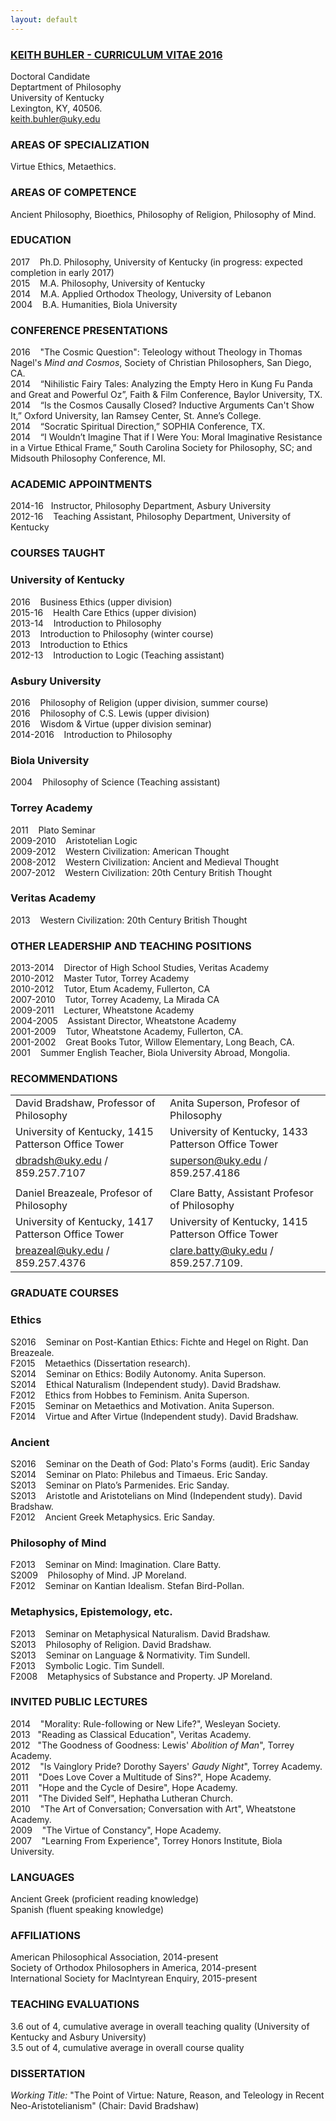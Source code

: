 ```yaml
---
layout: default
--- 
```




### [KEITH BUHLER - CURRICULUM VITAE 2016](/Buhler-CV.pdf)
Doctoral Candidate   
Deptartment of Philosophy    
University of Kentucky   
Lexington, KY, 40506.    
[keith.buhler@uky.edu](emailto:keith.buhler@uky.edu)        



### AREAS OF SPECIALIZATION
Virtue Ethics, Metaethics.       

### AREAS OF COMPETENCE
Ancient Philosophy, Bioethics, Philosophy of Religion, Philosophy of Mind.  



### EDUCATION

2017 &nbsp;&nbsp;  Ph.D. Philosophy, University of Kentucky (in progress: expected completion in early 2017)  
2015  &nbsp;&nbsp; M.A. Philosophy, University of Kentucky   
2014  &nbsp;&nbsp; M.A. Applied Orthodox Theology, University of Lebanon   
2004  &nbsp;&nbsp; B.A. Humanities, Biola University   


### CONFERENCE PRESENTATIONS

2016 &nbsp;&nbsp; "The Cosmic Question": Teleology without Theology in Thomas Nagel's *Mind and Cosmos*, Society of Christian Philosophers,  San Diego, CA.   
2014 &nbsp;&nbsp;   “Nihilistic Fairy Tales: Analyzing the Empty Hero in Kung Fu Panda and Great and Powerful Oz”, Faith & Film Conference, Baylor University, TX.       
2014 &nbsp;&nbsp;  “Is the Cosmos Causally Closed? Inductive Arguments Can't Show It,” Oxford University, Ian Ramsey Center, St. Anne’s College.  
2014 &nbsp;&nbsp;  “Socratic Spiritual Direction,” SOPHIA Conference, TX.  
2014 &nbsp;&nbsp;  “I Wouldn’t Imagine That if I Were You: Moral Imaginative Resistance in a Virtue Ethical Frame,” South Carolina Society for Philosophy, SC; and Midsouth Philosophy Conference, MI.  



### ACADEMIC APPOINTMENTS

2014-16 &nbsp;&nbsp;Instructor, Philosophy Department, Asbury University  
2012-16 &nbsp;&nbsp; Teaching Assistant, Philosophy Department, University of Kentucky  


### COURSES TAUGHT 

### University of Kentucky

2016 &nbsp;&nbsp; Business Ethics (upper division)  
2015-16 &nbsp;&nbsp; Health Care Ethics (upper division)  
2013-14 &nbsp;&nbsp; Introduction to Philosophy   
2013  &nbsp;&nbsp; Introduction to Philosophy (winter course)    
2013 &nbsp;&nbsp; Introduction to Ethics    
2012-13 &nbsp;&nbsp; Introduction to Logic  (Teaching assistant) 

### Asbury University 
2016 &nbsp;&nbsp; Philosophy of Religion (upper division, summer course)    
2016 &nbsp;&nbsp; Philosophy of C.S. Lewis  (upper division)  
2016 &nbsp;&nbsp; Wisdom & Virtue    (upper division seminar)  
2014-2016 &nbsp;&nbsp; Introduction to Philosophy   

### Biola University
2004 &nbsp;&nbsp; Philosophy of Science (Teaching assistant) 


### Torrey Academy

2011 &nbsp;&nbsp; Plato Seminar   
2009-2010 &nbsp;&nbsp; Aristotelian Logic   
2009-2012 &nbsp;&nbsp; Western Civilization: American Thought    
2008-2012 &nbsp;&nbsp; Western Civilization: Ancient and Medieval Thought   
2007-2012 &nbsp;&nbsp; Western Civilization: 20th Century British Thought  

### Veritas Academy
2013 &nbsp;&nbsp; Western Civilization: 20th Century British Thought  

### OTHER LEADERSHIP AND TEACHING POSITIONS 
2013-2014 &nbsp;&nbsp;   Director of High School Studies, Veritas Academy     
2010-2012  &nbsp;&nbsp;  Master Tutor, Torrey Academy     
2010-2012  &nbsp;&nbsp;  Tutor, Etum Academy, Fullerton, CA    
2007-2010  &nbsp;&nbsp;  Tutor, Torrey Academy, La Mirada CA   
2009-2011  &nbsp;&nbsp;  Lecturer, Wheatstone Academy   
2004-2005 &nbsp;&nbsp;   Assistant Director, Wheatstone Academy     
2001-2009  &nbsp;&nbsp;  Tutor, Wheatstone Academy, Fullerton, CA.   
2001-2002  &nbsp;&nbsp;  Great Books Tutor, Willow Elementary, Long Beach, CA.  
2001 &nbsp;&nbsp; Summer English Teacher, Biola University Abroad, Mongolia. 

 
 
### RECOMMENDATIONS


|                                                            |                                                                   |
|-------------------------------------------------------------|--------------------------------------------------------------------|
| David Bradshaw, Professor of Philosophy                     | Anita Superson, Profesor of Philosophy                             |
| University of Kentucky, 1415 Patterson Office Tower         | University of Kentucky, 1433 Patterson Office Tower                |
| [dbradsh@uky.edu](emailto:dbradsh@uky.edu) / 859.257.7107   | [superson@uky.edu](emailto:superson@uky.edu) / 859.257.4186        |
|                                                             |                                                                    |
| Daniel Breazeale, Profesor of Philosophy                    | Clare Batty, Assistant Profesor of Philosophy                      |
| University of Kentucky, 1417 Patterson Office Tower         | University of Kentucky, 1415 Patterson Office Tower                |
| [breazeal@uky.edu](emailto:breazeal@uky.edu) / 859.257.4376 | [clare.batty@uky.edu](emailto:clare.batty@uky.edu) / 859.257.7109. |

### GRADUATE COURSES 

### Ethics

S2016  &nbsp;&nbsp;  Seminar on Post-Kantian Ethics: Fichte and Hegel on Right. Dan Breazeale.  
F2015 &nbsp;&nbsp;  Metaethics (Dissertation research).    
S2014 &nbsp;&nbsp;  Seminar on Ethics: Bodily Autonomy. Anita Superson.  
S2014 &nbsp;&nbsp;  Ethical Naturalism (Independent study). David Bradshaw.      
F2012 &nbsp;&nbsp;  Ethics from Hobbes to Feminism. Anita Superson.   
F2015 &nbsp;&nbsp;  Seminar on Metaethics and Motivation. Anita Superson.  
F2014 &nbsp;&nbsp;  Virtue and After Virtue (Independent study). David Bradshaw.     

### Ancient 
S2016 &nbsp;&nbsp;  Seminar on the Death of God: Plato's Forms (audit). Eric Sanday  
S2014 &nbsp;&nbsp;  Seminar on Plato: Philebus and Timaeus. Eric Sanday.    
S2013 &nbsp;&nbsp;  Seminar on Plato’s Parmenides. Eric Sanday.  
S2013 &nbsp;&nbsp;  Aristotle and Aristotelians on Mind (Independent study). David Bradshaw.  
F2012 &nbsp;&nbsp;  Ancient Greek Metaphysics. Eric Sanday.     

### Philosophy of Mind 
F2013 &nbsp;&nbsp;  Seminar on Mind: Imagination. Clare Batty.   
S2009 &nbsp;&nbsp;  Philosophy of Mind. JP Moreland.  
F2012 &nbsp;&nbsp;  Seminar on Kantian Idealism. Stefan Bird-Pollan.    

### Metaphysics, Epistemology, etc.
F2013 &nbsp;&nbsp;  Seminar on Metaphysical Naturalism. David Bradshaw.  
S2013 &nbsp;&nbsp;  Philosophy of Religion. David Bradshaw.    
S2013 &nbsp;&nbsp;  Seminar on Language & Normativity. Tim Sundell.    
F2013 &nbsp;&nbsp;  Symbolic Logic. Tim Sundell.    
F2008 &nbsp;&nbsp;  Metaphysics of Substance and Property. JP Moreland.  


### INVITED PUBLIC LECTURES
2014 &nbsp;&nbsp; "Morality: Rule-following or New Life?", Wesleyan Society.   
2013&nbsp;&nbsp; "Reading as Classical Education", Veritas Academy.  
2012 &nbsp;&nbsp;"The Goodness of Goodness: Lewis' *Abolition of Man*", Torrey Academy.   
2012 &nbsp;&nbsp; "Is Vainglory Pride? Dorothy Sayers' *Gaudy Night*", Torrey Academy.     
2011 &nbsp;&nbsp; "Does Love Cover a Multitude of Sins?", Hope Academy.  
2011 &nbsp;&nbsp; "Hope and the Cycle of Desire", Hope Academy.  
2011 &nbsp;&nbsp; "The Divided Self", Hephatha Lutheran Church.     
2010 &nbsp;&nbsp; "The Art of Conversation; Conversation with Art", Wheatstone Academy.  
2009 &nbsp;&nbsp; "The Virtue of Constancy", Hope Academy.     
2007 &nbsp;&nbsp; "Learning From Experience", Torrey Honors Institute, Biola University.   


### LANGUAGES
Ancient Greek (proficient reading knowledge)  
Spanish  (fluent speaking knowledge)  


### AFFILIATIONS
American Philosophical Association, 2014-present  
Society of Orthodox Philosophers in America, 2014-present  
International Society for MacIntyrean Enquiry, 2015-present 


### TEACHING EVALUATIONS

3.6 out of 4, cumulative average in overall teaching quality (University of Kentucky and Asbury University)  
3.5 out of 4, cumulative average in overall course quality  


### DISSERTATION
*Working Title:* "The Point of Virtue: Nature, Reason, and Teleology in Recent Neo-Aristotelianism"  (Chair: David Bradshaw)
